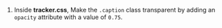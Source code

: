 1. Inside **tracker.css**, Make the `.caption` class transparent by adding an `opacity` attribute with a value of `0.75`.